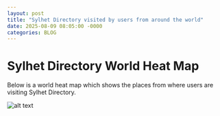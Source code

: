 ```yaml
---
layout: post
title: "Sylhet Directory visited by users from around the world"
date: 2025-08-09 08:05:00 -0000
categories: BLOG
---
```

# Sylhet Directory World Heat Map   

Below is a world heat map which shows the places from where users are visiting Sylhet Directory.

![alt text](https://ahoqueali.github.io/img/syhlet-directory-user-world-heat-map.png "World Heat Map")
